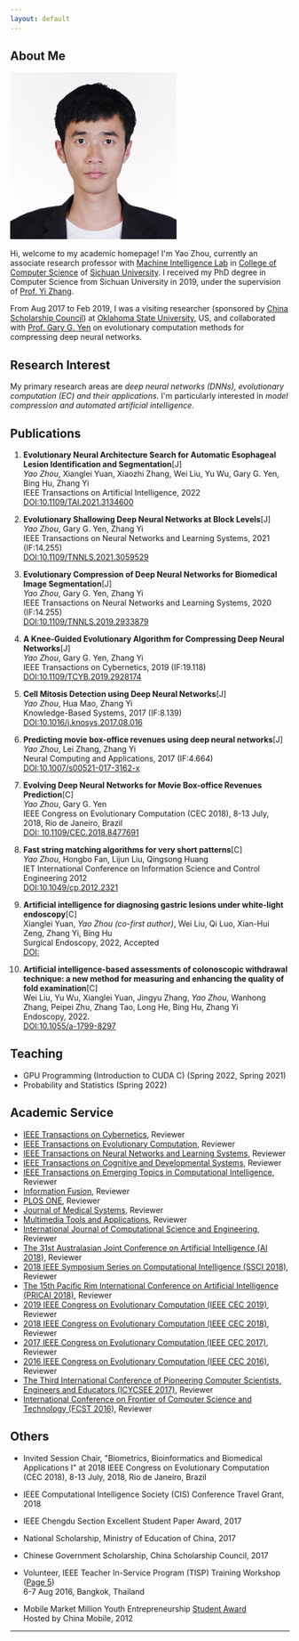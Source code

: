 ```yaml
---
layout: default
---
```


## About Me

<img class="profile-picture" src="photo_personal.jpg">

Hi, welcome to my academic homepage! I'm Yao Zhou, currently an associate research professor with [Machine Intelligence Lab](http://www.machineilab.org) in [College of Computer Science](http://cs.scu.edu.cn) of [Sichuan University](http://www.scu.edu.cn). I received my PhD degree in Computer Science from Sichuan University in 2019, under the supervision of [Prof. Yi Zhang](http://www.machineilab.org/users/zhangyi/).

From Aug 2017 to Feb 2019, I was a visiting researcher (sponsored by [China Scholarship Council](https://www.csc.edu.cn/)) at [Oklahoma State University](https://go.okstate.edu/), US, and collaborated with [Prof. Gary G. Yen](http://isc.okstate.edu/) on evolutionary computation methods for compressing deep neural networks.

## Research Interest

My primary research areas are *deep neural networks (DNNs), evolutionary computation (EC) and their applications*. I'm particularly interested in *model compression and automated artificial intelligence*.


## Publications

1. **Evolutionary Neural Architecture Search for Automatic Esophageal Lesion Identification and Segmentation**[J]  
*Yao Zhou*, Xianglei Yuan, Xiaozhi Zhang, Wei Liu, Yu Wu, Gary G. Yen, Bing Hu, Zhang Yi  
IEEE Transactions on Artificial Intelligence, 2022
[DOI:10.1109/TAI.2021.3134600](https://ieeexplore.ieee.org/abstract/document/9648029/)

2. **Evolutionary Shallowing Deep Neural Networks at Block Levels**[J]  
*Yao Zhou*, Gary G. Yen, Zhang Yi  
IEEE Transactions on Neural Networks and Learning Systems, 2021 (IF:14.255)    
[DOI:10.1109/TNNLS.2021.3059529](https://ieeexplore.ieee.org/document/9364876)

3. **Evolutionary Compression of Deep Neural Networks for Biomedical Image Segmentation**[J]  
*Yao Zhou*, Gary G. Yen, Zhang Yi  
IEEE Transactions on Neural Networks and Learning Systems, 2020 (IF:14.255)    
[DOI:10.1109/TNNLS.2019.2933879](https://ieeexplore.ieee.org/document/8836098)

4. **A Knee-Guided Evolutionary Algorithm for Compressing Deep Neural Networks**[J]  
*Yao Zhou*, Gary G. Yen, Zhang Yi  
IEEE Transactions on Cybernetics, 2019 (IF:19.118)    
[DOI:10.1109/TCYB.2019.2928174](https://ieeexplore.ieee.org/document/8781874)

5. **Cell Mitosis Detection using Deep Neural Networks**[J]  
*Yao Zhou*, Hua Mao, Zhang Yi  
Knowledge-Based Systems, 2017 (IF:8.139)  
[DOI:10.1016/j.knosys.2017.08.016](https://doi.org/10.1016/j.knosys.2017.08.016)

6. **Predicting movie box-office revenues using deep neural networks**[J]  
*Yao Zhou*, Lei Zhang, Zhang Yi  
Neural Computing and Applications, 2017 (IF:4.664)  
[DOI:10.1007/s00521-017-3162-x](https://doi.org/10.1007/s00521-017-3162-x)

7. **Evolving Deep Neural Networks for Movie Box-office Revenues Prediction**[C]  
*Yao Zhou*, Gary G. Yen  
IEEE Congress on Evolutionary Computation (CEC 2018), 8-13 July, 2018, Rio de Janeiro, Brazil  
[DOI: 10.1109/CEC.2018.8477691](https://doi.org/10.1109/CEC.2018.8477691)

8. **Fast string matching algorithms for very short patterns**[C]  
*Yao Zhou*, Hongbo Fan, Lijun Liu, Qingsong Huang   
IET International Conference on Information Science and Control Engineering 2012  
[DOI:10.1049/cp.2012.2321](http://dx.doi.org/10.1049/cp.2012.2321)

9. **Artificial intelligence for diagnosing gastric lesions under white-light endoscopy**[C]  
Xianglei Yuan, *Yao Zhou (co-first author)*, Wei Liu, Qi Luo, Xian-Hui Zeng, Zhang Yi, Bing Hu  
Surgical Endoscopy, 2022, Accepted  
[DOI:](http://)

10. **Artificial intelligence-based assessments of colonoscopic withdrawal technique: a new method for measuring and enhancing the quality of fold examination**[C]  
Wei Liu, Yu Wu, Xianglei Yuan, Jingyu Zhang, *Yao Zhou*, Wanhong Zhang, Peipei Zhu, Zhang Tao, Long He, Bing Hu, Zhang Yi  
Endoscopy, 2022.  
[DOI:10.1055/a-1799-8297](https://www.thieme-connect.com/products/ejournals/abstract/10.1055/a-1799-8297)

## Teaching
* GPU Programming (Introduction to CUDA C) (Spring 2022, Spring 2021)
* Probability and Statistics (Spring 2022)


## Academic Service
* [IEEE Transactions on Cybernetics](http://ieeexplore.ieee.org/xpl/RecentIssue.jsp?punumber=6221036), Reviewer
* [IEEE Transactions on Evolutionary Computation](https://ieeexplore.ieee.org/xpl/RecentIssue.jsp?punumber=4235), Reviewer
* [IEEE Transactions on Neural Networks and Learning Systems](https://ieeexplore.ieee.org/xpl/RecentIssue.jsp?punumber=5962385), Reviewer
* [IEEE Transactions on Cognitive and Developmental Systems](https://ieeexplore.ieee.org/xpl/RecentIssue.jsp?punumber=7274989), Reviewer
* [IEEE Transactions on Emerging Topics in Computational Intelligence](https://ieeexplore.ieee.org/xpl/RecentIssue.jsp?punumber=7433297), Reviewer
* [Information Fusion](https://www.journals.elsevier.com/information-fusion/), Reviewer
* [PLOS ONE](http://journals.plos.org/plosone/), Reviewer
* [Journal of Medical Systems](https://link.springer.com/journal/10916), Reviewer
* [Multimedia Tools and Applications](https://link.springer.com/journal/11042), Reviewer
* [International Journal of Computational Science and Engineering](http://www.inderscience.com/jhome.php?jcode=ijcse), Reviewer
* [The 31st Australasian Joint Conference on Artificial Intelligence (AI 2018)](https://ecs.victoria.ac.nz/Events/AI2018/), Reviewer
* [2018 IEEE Symposium Series on Computational Intelligence (SSCI 2018)](http://ieee-ssci2018.org), Reviewer
* [The 15th Pacific Rim International Conference on Artificial Intelligence (PRICAI 2018)](http://cse.seu.edu.cn/pricai18/), Reviewer
* [2019 IEEE Congress on Evolutionary Computation (IEEE CEC
2019)](http://www.cec2019.org), Reviewer
* [2018 IEEE Congress on Evolutionary Computation (IEEE CEC 2018)](http://www.ecomp.poli.br/~wcci2018/), Reviewer
* [2017 IEEE Congress on Evolutionary Computation (IEEE CEC 2017)](http://www.cec2017.org/), Reviewer
* [2016 IEEE Congress on Evolutionary Computation (IEEE CEC 2016)](http://www.wcci2016.org/), Reviewer
* [The Third International Conference of Pioneering Computer Scientists, Engineers and Educators (ICYCSEE 2017)](http://www.icpcsee.org/), Reviewer
* [International Conference on Frontier of Computer Science and Technology (FCST 2016)](http://www.wikicfp.com/cfp/servlet/event.showcfp?eventid=56691&copyownerid=81990), Reviewer

## Others
* Invited Session Chair, "Biometrics, Bioinformatics and Biomedical Applications I" at 2018 IEEE Congress on Evolutionary Computation (CEC 2018), 8-13 July, 2018, Rio de Janeiro, Brazil

* IEEE Computational Intelligence Society (CIS) Conference Travel Grant, 2018

* IEEE Chengdu Section Excellent Student Paper Award, 2017

* National Scholarship, Ministry of Education of China, 2017

* Chinese Government Scholarship, China Scholarship Council, 2017

* Volunteer, IEEE Teacher In-Service Program (TISP) Training Workshop ([Page 5](http://www.ieeer10.org/wp-content/uploads/2017/01/R10_eNewsletter-December2016.pdf))  
6-7 Aug 2016, Bangkok, Thailand  

* Mobile Market Million Youth Entrepreneurship [Student Award](http://dev.10086.cn/ps2012)  
Hosted by China Mobile, 2012

---
